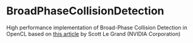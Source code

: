 # BroadPhaseCollisionDetection

High performance implementation of Broad-Phase Collision Detection in OpenCL based on [this article](https://developer.nvidia.com/gpugems/GPUGems3/gpugems3_ch32.html) by Scott Le Grand (NVIDIA Corporation)
